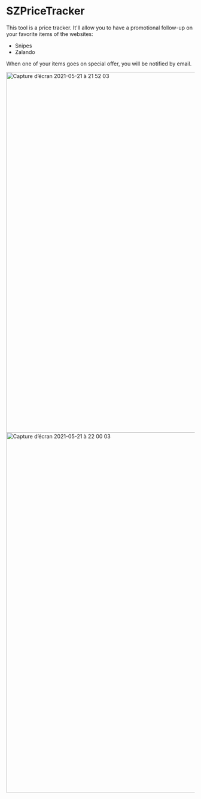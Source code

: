 # SZPriceTracker

This tool is a price tracker. It'll allow you to have a promotional follow-up on your favorite items of the websites:

- Snipes
- Zalando

When one of your items goes on special offer, you will be notified by email.

<img width="961" alt="Capture d’écran 2021-05-21 à 21 52 03" src="https://user-images.githubusercontent.com/59586260/119192059-c98ce880-ba7f-11eb-97f5-95fbce6f2630.png">

<img width="961" alt="Capture d’écran 2021-05-21 à 22 00 03" src="https://user-images.githubusercontent.com/59586260/119192226-0fe24780-ba80-11eb-89e8-b85b2360569c.png">

